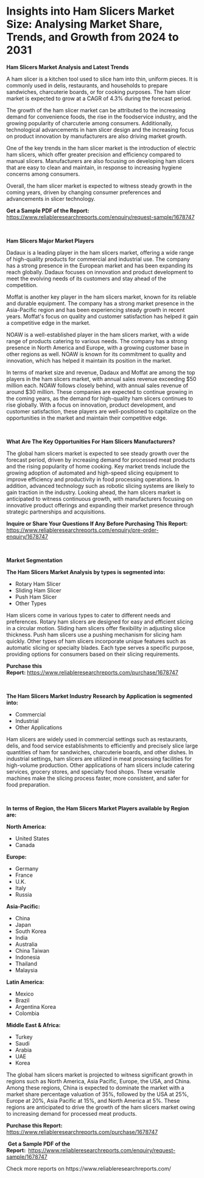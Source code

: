 <p><h1>Insights into Ham Slicers Market Size: Analysing Market Share, Trends, and Growth from 2024 to 2031</h1></p><p><strong>Ham Slicers Market Analysis and Latest Trends</strong></p>
<p><p>A ham slicer is a kitchen tool used to slice ham into thin, uniform pieces. It is commonly used in delis, restaurants, and households to prepare sandwiches, charcuterie boards, or for cooking purposes. The ham slicer market is expected to grow at a CAGR of 4.3% during the forecast period.</p><p>The growth of the ham slicer market can be attributed to the increasing demand for convenience foods, the rise in the foodservice industry, and the growing popularity of charcuterie among consumers. Additionally, technological advancements in ham slicer design and the increasing focus on product innovation by manufacturers are also driving market growth.</p><p>One of the key trends in the ham slicer market is the introduction of electric ham slicers, which offer greater precision and efficiency compared to manual slicers. Manufacturers are also focusing on developing ham slicers that are easy to clean and maintain, in response to increasing hygiene concerns among consumers.</p><p>Overall, the ham slicer market is expected to witness steady growth in the coming years, driven by changing consumer preferences and advancements in slicer technology.</p></p>
<p><strong>Get a Sample PDF of the Report:&nbsp;</strong> <a href="https://www.reliableresearchreports.com/enquiry/request-sample/1678747">https://www.reliableresearchreports.com/enquiry/request-sample/1678747</a></p>
<p>&nbsp;</p>
<p><strong>Ham Slicers Major Market Players</strong></p>
<p><p>Dadaux is a leading player in the ham slicers market, offering a wide range of high-quality products for commercial and industrial use. The company has a strong presence in the European market and has been expanding its reach globally. Dadaux focuses on innovation and product development to meet the evolving needs of its customers and stay ahead of the competition.</p><p>Moffat is another key player in the ham slicers market, known for its reliable and durable equipment. The company has a strong market presence in the Asia-Pacific region and has been experiencing steady growth in recent years. Moffat's focus on quality and customer satisfaction has helped it gain a competitive edge in the market.</p><p>NOAW is a well-established player in the ham slicers market, with a wide range of products catering to various needs. The company has a strong presence in North America and Europe, with a growing customer base in other regions as well. NOAW is known for its commitment to quality and innovation, which has helped it maintain its position in the market.</p><p>In terms of market size and revenue, Dadaux and Moffat are among the top players in the ham slicers market, with annual sales revenue exceeding $50 million each. NOAW follows closely behind, with annual sales revenue of around $30 million. These companies are expected to continue growing in the coming years, as the demand for high-quality ham slicers continues to rise globally. With a focus on innovation, product development, and customer satisfaction, these players are well-positioned to capitalize on the opportunities in the market and maintain their competitive edge.</p></p>
<p>&nbsp;</p>
<p><strong>What Are The Key Opportunities For Ham Slicers Manufacturers?</strong></p>
<p><p>The global ham slicers market is expected to see steady growth over the forecast period, driven by increasing demand for processed meat products and the rising popularity of home cooking. Key market trends include the growing adoption of automated and high-speed slicing equipment to improve efficiency and productivity in food processing operations. In addition, advanced technology such as robotic slicing systems are likely to gain traction in the industry. Looking ahead, the ham slicers market is anticipated to witness continuous growth, with manufacturers focusing on innovative product offerings and expanding their market presence through strategic partnerships and acquisitions.</p></p>
<p><strong>Inquire or Share Your Questions If Any Before Purchasing This Report:</strong> <a href="https://www.reliableresearchreports.com/enquiry/pre-order-enquiry/1678747">https://www.reliableresearchreports.com/enquiry/pre-order-enquiry/1678747</a></p>
<p>&nbsp;</p>
<p><strong>Market Segmentation</strong></p>
<p><strong>The Ham Slicers Market Analysis by types is segmented into:</strong></p>
<p><ul><li>Rotary Ham Slicer</li><li>Sliding Ham Slicer</li><li>Push Ham Slicer</li><li>Other Types</li></ul></p>
<p><p>Ham slicers come in various types to cater to different needs and preferences. Rotary ham slicers are designed for easy and efficient slicing in a circular motion. Sliding ham slicers offer flexibility in adjusting slice thickness. Push ham slicers use a pushing mechanism for slicing ham quickly. Other types of ham slicers incorporate unique features such as automatic slicing or specialty blades. Each type serves a specific purpose, providing options for consumers based on their slicing requirements.</p></p>
<p><strong>Purchase this Report:&nbsp;</strong><a href="https://www.reliableresearchreports.com/purchase/1678747">https://www.reliableresearchreports.com/purchase/1678747</a></p>
<p>&nbsp;</p>
<p><strong>The Ham Slicers Market Industry Research by Application is segmented into:</strong></p>
<p><ul><li>Commercial</li><li>Industrial</li><li>Other Applications</li></ul></p>
<p><p>Ham slicers are widely used in commercial settings such as restaurants, delis, and food service establishments to efficiently and precisely slice large quantities of ham for sandwiches, charcuterie boards, and other dishes. In industrial settings, ham slicers are utilized in meat processing facilities for high-volume production. Other applications of ham slicers include catering services, grocery stores, and specialty food shops. These versatile machines make the slicing process faster, more consistent, and safer for food preparation.</p></p>
<p>&nbsp;</p>
<p><strong>In terms of Region, the Ham Slicers Market Players available by Region are:</strong></p>
<p>
    <p> <strong> North America: </strong>
        <ul>
            <li>United States</li>
            <li>Canada</li>
        </ul>
        </p> 
    <p> <strong> Europe: </strong>
        <ul>
            <li>Germany</li>
            <li>France</li>
            <li>U.K.</li>
            <li>Italy</li>
            <li>Russia</li>
        </ul>
        </p> 
    <p> <strong> Asia-Pacific: </strong>
        <ul>
            <li>China</li>
            <li>Japan</li>
            <li>South Korea</li>
            <li>India</li>
            <li>Australia</li>
            <li>China Taiwan</li>
            <li>Indonesia</li>
            <li>Thailand</li>
            <li>Malaysia</li>
        </ul>
        </p> 
    <p> <strong> Latin America: </strong>
        <ul>
            <li>Mexico</li>
            <li>Brazil</li>
            <li>Argentina Korea</li>
            <li>Colombia</li>
        </ul>
        </p> 
    <p> <strong> Middle East & Africa: </strong>
        <ul>
            <li>Turkey</li>
            <li>Saudi</li>
            <li>Arabia</li>
            <li>UAE</li>
            <li>Korea</li>
        </ul>
    </p>
    </p>
<p><p>The global ham slicers market is projected to witness significant growth in regions such as North America, Asia Pacific, Europe, the USA, and China. Among these regions, China is expected to dominate the market with a market share percentage valuation of 35%, followed by the USA at 25%, Europe at 20%, Asia Pacific at 15%, and North America at 5%. These regions are anticipated to drive the growth of the ham slicers market owing to increasing demand for processed meat products.</p></p>
<p><strong>Purchase this Report: </strong><a href="https://www.reliableresearchreports.com/purchase/1678747">https://www.reliableresearchreports.com/purchase/1678747</a></p>
<p>&nbsp;<strong>Get a Sample PDF of the Report:&nbsp;&nbsp;</strong><a href="https://www.reliableresearchreports.com/enquiry/request-sample/1678747">https://www.reliableresearchreports.com/enquiry/request-sample/1678747</a></p>
<p><strong></strong></p>
<p>Check more reports on https://www.reliableresearchreports.com/</p>